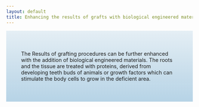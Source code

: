 ```yaml
---
layout: default
title: Enhancing the results of grafts with biological engineered materials
---
```


<div class="row">

<div class="col-xs-12 col-sm-12  primary_color text-light featured-text no-gutters">
<div class=" col-md-12" style="background: linear-gradient( rgba(17,113,175,0.1), rgba(17,113,175,0.3) ), url() center; padding: 8%;">

<p>The Results of grafting procedures can be further enhanced with the addition of biological engineered materials. The roots and the tissue are treated with proteins, derived from developing teeth buds of animals or growth factors which can stimulate the body cells to grow in the deficient area.
</p>